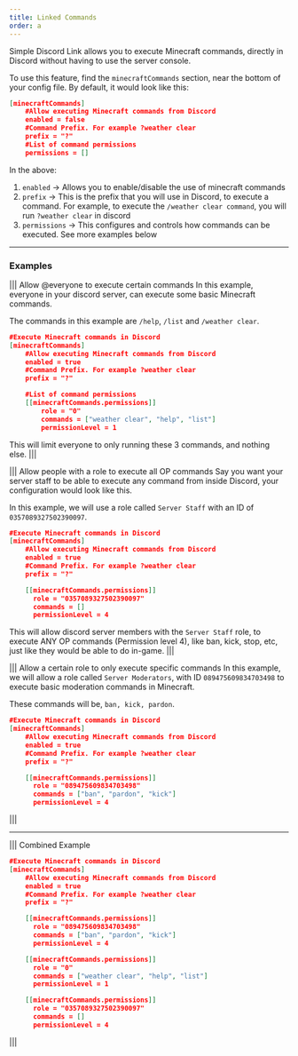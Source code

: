 ```yaml
---
title: Linked Commands
order: a
---
```


Simple Discord Link allows you to execute Minecraft commands, directly in Discord without having to use the server console.

To use this feature, find the `minecraftCommands` section, near the bottom of your config file. By default, it would look like this:

```json
[minecraftCommands]
    #Allow executing Minecraft commands from Discord
    enabled = false
    #Command Prefix. For example ?weather clear
    prefix = "?"
    #List of command permissions
    permissions = []
```

In the above:

1) `enabled` -> Allows you to enable/disable the use of minecraft commands
2) `prefix` -> This is the prefix that you will use in Discord, to execute a command. For example, to execute the `/weather clear command`, you will run `?weather clear` in discord
3) `permissions` -> This configures and controls how commands can be executed. See more examples below

***

### Examples

||| Allow @everyone to execute certain commands
In this example, everyone in your discord server, can execute some basic Minecraft commands.

The commands in this example are `/help`, `/list` and `/weather clear`.

```json
#Execute Minecraft commands in Discord
[minecraftCommands]
    #Allow executing Minecraft commands from Discord
    enabled = true
    #Command Prefix. For example ?weather clear
    prefix = "?"

    #List of command permissions
    [[minecraftCommands.permissions]]
        role = "0"
        commands = ["weather clear", "help", "list"]
        permissionLevel = 1
```

This will limit everyone to only running these 3 commands, and nothing else.
|||

||| Allow people with a role to execute all OP commands
Say you want your server staff to be able to execute any command from inside Discord, your configuration would look like this.

In this example, we will use a role called `Server Staff` with an ID of `0357089327502390097`.

```json
#Execute Minecraft commands in Discord
[minecraftCommands]
    #Allow executing Minecraft commands from Discord
    enabled = true
    #Command Prefix. For example ?weather clear
    prefix = "?"

    [[minecraftCommands.permissions]]
      role = "0357089327502390097"
      commands = []
      permissionLevel = 4
```

This will allow discord server members with the `Server Staff` role, to execute ANY OP commands (Permission level 4), like ban, kick, stop, etc, just like they would be able to do in-game.
|||

||| Allow a certain role to only execute specific commands
In this example, we will allow a role called `Server Moderators`, with ID `089475609834703498` to execute basic moderation commands in Minecraft.

These commands will be, `ban, kick, pardon`.

```json
#Execute Minecraft commands in Discord
[minecraftCommands]
    #Allow executing Minecraft commands from Discord
    enabled = true
    #Command Prefix. For example ?weather clear
    prefix = "?"

    [[minecraftCommands.permissions]]
      role = "089475609834703498"
      commands = ["ban", "pardon", "kick"]
      permissionLevel = 4
```
|||

***

||| Combined Example
```json
#Execute Minecraft commands in Discord
[minecraftCommands]
    #Allow executing Minecraft commands from Discord
    enabled = true
    #Command Prefix. For example ?weather clear
    prefix = "?"

    [[minecraftCommands.permissions]]
      role = "089475609834703498"
      commands = ["ban", "pardon", "kick"]
      permissionLevel = 4

    [[minecraftCommands.permissions]]
      role = "0"
      commands = ["weather clear", "help", "list"]
      permissionLevel = 1

    [[minecraftCommands.permissions]]
      role = "0357089327502390097"
      commands = []
      permissionLevel = 4
```
|||